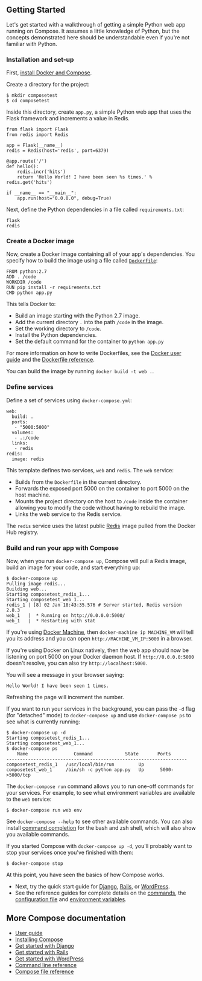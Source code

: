 <!--[metadata]>
+++
title = "Getting Started"
description = "Getting started with Docker Compose"
keywords = ["documentation, docs,  docker, compose, orchestration, containers"]
[menu.main]
parent="smn_workw_compose"
weight=3
+++
<![end-metadata]-->


## Getting Started

Let's get started with a walkthrough of getting a simple Python web app running
on Compose. It assumes a little knowledge of Python, but the concepts
demonstrated here should be understandable even if you're not familiar with
Python.

### Installation and set-up

First, [install Docker and Compose](install.md).

Create a directory for the project:

    $ mkdir composetest
    $ cd composetest

Inside this directory, create `app.py`, a simple Python web app that uses the Flask
framework and increments a value in Redis.

    from flask import Flask
    from redis import Redis

    app = Flask(__name__)
    redis = Redis(host='redis', port=6379)

    @app.route('/')
    def hello():
        redis.incr('hits')
        return 'Hello World! I have been seen %s times.' % redis.get('hits')

    if __name__ == "__main__":
        app.run(host="0.0.0.0", debug=True)

Next, define the Python dependencies in a file called `requirements.txt`:

    flask
    redis

### Create a Docker image

Now, create a Docker image containing all of your app's dependencies. You
specify how to build the image using a file called
[`Dockerfile`](http://docs.docker.com/reference/builder/):

    FROM python:2.7
    ADD . /code
    WORKDIR /code
    RUN pip install -r requirements.txt
    CMD python app.py

This tells Docker to:

* Build an image starting with the Python 2.7 image.
* Add the current directory `.` into the path `/code` in the image.
* Set the working directory to `/code`.
* Install the Python dependencies.
* Set the default command for the container to `python app.py`

For more information on how to write Dockerfiles, see the [Docker user guide](https://docs.docker.com/userguide/dockerimages/#building-an-image-from-a-dockerfile) and the [Dockerfile reference](http://docs.docker.com/reference/builder/).

You can build the image by running `docker build -t web .`.

### Define services

Define a set of services using `docker-compose.yml`:

    web:
      build: .
      ports:
       - "5000:5000"
      volumes:
       - .:/code
      links:
       - redis
    redis:
      image: redis

This template defines two services, `web` and `redis`. The `web` service:

* Builds from the `Dockerfile` in the current directory.
* Forwards the exposed port 5000 on the container to port 5000 on the host machine.
* Mounts the project directory on the host to `/code` inside the container allowing you to modify the code without having to rebuild the image.
* Links the web service to the Redis service.

The `redis` service uses the latest public [Redis](https://registry.hub.docker.com/_/redis/) image pulled from the Docker Hub registry.

### Build and run your app with Compose

Now, when you run `docker-compose up`, Compose will pull a Redis image, build an image for your code, and start everything up:

    $ docker-compose up
    Pulling image redis...
    Building web...
    Starting composetest_redis_1...
    Starting composetest_web_1...
    redis_1 | [8] 02 Jan 18:43:35.576 # Server started, Redis version 2.8.3
    web_1   |  * Running on http://0.0.0.0:5000/
    web_1   |  * Restarting with stat

If you're using [Docker Machine](https://docs.docker.com/machine), then `docker-machine ip MACHINE_VM` will tell you its address and you can open `http://MACHINE_VM_IP:5000` in a browser.

If you're using Docker on Linux natively, then the web app should now be listening on port 5000 on your Docker daemon host. If `http://0.0.0.0:5000` doesn't resolve, you can also try `http://localhost:5000`.

You will see a message in your browser saying:

`Hello World! I have been seen 1 times.`

Refreshing the page will increment the number.

If you want to run your services in the background, you can pass the `-d` flag
(for "detached" mode) to `docker-compose up` and use `docker-compose ps` to
see what is currently running:

    $ docker-compose up -d
    Starting composetest_redis_1...
    Starting composetest_web_1...
    $ docker-compose ps
	    Name                 Command            State       Ports
    -------------------------------------------------------------------
    composetest_redis_1   /usr/local/bin/run         Up
    composetest_web_1     /bin/sh -c python app.py   Up      5000->5000/tcp

The `docker-compose run` command allows you to run one-off commands for your
services. For example, to see what environment variables are available to the
`web` service:

    $ docker-compose run web env

See `docker-compose --help` to see other available commands. You can also install [command completion](completion.md) for the bash and zsh shell, which will also show you available commands.

If you started Compose with `docker-compose up -d`, you'll probably want to stop
your services once you've finished with them:

    $ docker-compose stop

At this point, you have seen the basics of how Compose works.

- Next, try the quick start guide for [Django](django.md),
  [Rails](rails.md), or [WordPress](wordpress.md).
- See the reference guides for complete details on the [commands](./reference/index.md), the
  [configuration file](compose-file.md) and [environment variables](env.md).

## More Compose documentation

- [User guide](/)
- [Installing Compose](install.md)
- [Get started with Django](django.md)
- [Get started with Rails](rails.md)
- [Get started with WordPress](wordpress.md)
- [Command line reference](./reference/index.md)
- [Compose file reference](compose-file.md)
